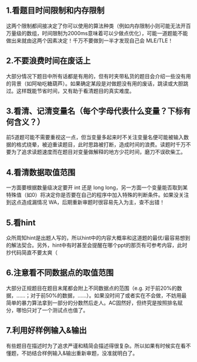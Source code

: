 ## 1.看题目时间限制和内存限制
这两个限制都间接决定了你可以使用的算法种类（例如内存限制小则可能无法开百万量级的数组，时间限制为2000ms意味着可以少做点优化），可能一道题能不能做出来就由这两个因素决定！千万不要做到一半才发现自己会 MLE/TLE！

## 2.不要浪费时间在废话上
大部分情况下题目中所有话都是有用的，但有时夹带私货的题目会介绍一些没有用的背景（如阿呦吃糖葫芦）。如果确定某段是对做题没有用的废话，跳读或大胆跳过。这样既能节省时间，又有助于看清题目的真实难度。

## 3.看清、记清变量名（每个字母代表什么变量？下标有何含义？）
前5道题可能不需要重视这一点，但当变量多起来时不关注变量名便可能被输入数据的格式绕晕，被迫重读题目，此时思路被打断，造成时间的浪费。读题时千万不要为了追求读题速度而在题目对变量做解释的地方少花时间，磨刀不误砍柴工。

## 4.看清数据取值范围
一方面要根据数量级决定要开 int 还是 long long，另一方面一个变量能否取到某特殊值（如0）将决定你是否要在自己的程序中加入特殊的判断条件。如果没关注到这点造成漏情况 WA，后期重新审题时很容易先入为主，查不出错！

## 5.看hint
众所周知hint是出题人写的，所以hint中的内容大概率和这道题的最优/最容易想到的解法契合。另外，hint中有时甚至会提醒在哪个ppt的那页有可参考内容，此时抄代码简直不要太爽（

## 6.注意看不同数据点的取值范围
大部分正规题目在题目末尾都会附上不同数据点的范围（e.g. 对于前20%的数据，……；对于前50%的数据，……）。如果没时间了或者实在不会做，不妨用最简单的暴力算法拿到一部分的分数然后走人。AC固然好，但终究是按照排名赋分，哪怕只对了一个测试点也值了。

## 7.利用好样例输入&输出
有些题目在描述时为了追求严谨和精简会描述得很复杂。所以如果有时候实在看不懂题，不妨结合样例输入&输出重新审题，没准就明白了。